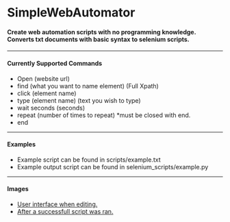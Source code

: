 # SimpleWebAutomator
<h4>Create web automation scripts with no programming knowledge. Converts txt documents with basic syntax to selenium scripts.</h4>
<hr>
<h4>Currently Supported Commands</h4>
<ul>
  <li>Open (website url)</li>
  <li>find (what you want to name element) (Full Xpath)</li>
  <li>click (element name)</li>
  <li>type (element name) (text you wish to type)</li>
  <li>wait seconds (seconds)</li>
  <li>repeat (number of times to repeat) *must be closed with end.</li>
  <li>end</li>
</ul>
<hr>
<h4>Examples</h4>
<ul>
  <li>Example script can be found in scripts/example.txt</a></li>
  <li>Example output script can be found in selenium_scripts/example.py</li>
</ul>
<hr>
<h4>Images</h4>
<ul>
  <li><a href="https://ibb.co/XVLZj7w">User interface when editing.</a></li>
  <li><a href="https://ibb.co/PQVtkbc">After a successfull script was ran.</a></li>
</ul>
